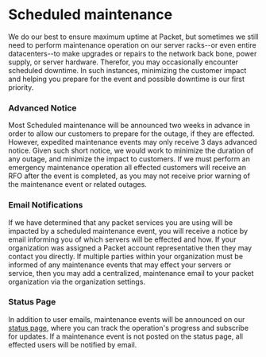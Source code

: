 <!--<meta>
{
    "title":"Maintenance Events",
    "description":"Learn more about Maintenance Events at Packet",
    "tag":["Sales", "Maintenance Events"]
}
</meta>-->

# Scheduled maintenance
We do our best to ensure maximum uptime at Packet, but sometimes we still need
to perform maintenance operation on our server racks--or even entire
datacenters--to make upgrades or repairs to the network back bone, power
supply, or server hardware. Therefor, you may occasionally encounter scheduled
downtime. In such instances, minimizing the customer impact and helping you
prepare for the event and possible downtime is our first priority.

### Advanced Notice
Most Scheduled maintenance will be announced two weeks in advance in order to
allow our customers to prepare for the outage, if they are effected. However,
expedited maintenance events may only receive 3 days advanced notice. Given such
short notice, we would work to minimize the duration of any outage, and minimize
the impact to customers. If we must perform an emergency maintenance operation
all effected customers will receive an RFO after the event is completed, as you
may not receive prior warning of the maintenance event or related outages.

### Email Notifications
If we have determined that any packet services you are using will be impacted by
a scheduled maintenance event, you will receive a notice by email informing you
of which servers will be effected and how. If your organization was assigned a
Packet account representative then they may contact you directly. If multiple
parties within your organization must be informed of any maintenance events that
may effect your servers or service, then you may add a centralized, maintenance
email to your packet organization via the organization settings.

### Status Page
In addition to user emails, maintenance events will be announced on our
[status page](https://status.packet.com), where you can track the operation's
progress and subscribe for updates. If a maintenance event is not posted on the
status page, all effected users will be notified by email.
